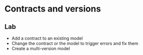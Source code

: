 <!-- .slide: class="exercice" -->

# Contracts and versions

## Lab

- Add a contract to an existing model
- Change the contract or the model to trigger errors and fix them
- Create a multi-version model
